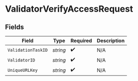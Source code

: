 # ValidatorVerifyAccessRequest


## Fields

| Field              | Type               | Required           | Description        |
| ------------------ | ------------------ | ------------------ | ------------------ |
| `ValidationTaskID` | *string*           | :heavy_check_mark: | N/A                |
| `ValidatorID`      | *string*           | :heavy_check_mark: | N/A                |
| `UniqueURLKey`     | *string*           | :heavy_check_mark: | N/A                |